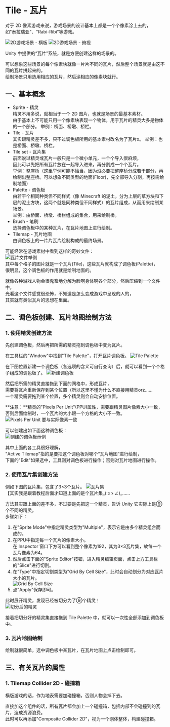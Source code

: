 # Tile - 瓦片

对于 2D 像素游戏来说，游戏场景的设计基本上都是一个个像素涂上去的，  
如"泰拉瑞亚"、"Rabi-Ribi"等游戏。

![2D游戏场景 - 横板](images/Tile--08-22_21-27-06.png) ![2D游戏场景 - 俯视](images/Tile--08-22_21-27-23.png)

Unity 中提供的“瓦片”系统，就是方便创建这样的场景的。

可以想象这些场景的每个像素块就像一片片不同的瓦片，然后整个场景就是由这不同的瓦片拼起来的。  
绘制场景只用选用相应的瓦片，然后涂相应的像素块就行。

## 一、基本概念

* Sprite - 精灵  
  精灵不用多说，就相当于一个 2D 图片，也就是场景的最基本素材。  
  由于基本上不可能只用一个像素块表现一个物体，用于瓦片的精灵大多是物体的一个部分。
  举例：桥面、桥墩、桥栏。
* Tile - 瓦片  
  其实跟精灵差不多，只不过调色板所用的基本素材改名为了瓦片x。
  举例：也是桥面、桥墩、桥栏。
* Tile set - 瓦片集  
  前面说过精灵或瓦片一般只是一个微小单元，一个个导入很麻烦，  
  因此可以先把所有瓦片放在一起导入进来，再分割成一个个瓦片。  
  举例：整座桥（这里举例可能不恰当，因为没必要把整座桥分成若干部分，再绘制出整座桥。可以想象不同类型的地面(Floor)，先全部导入分割，再按需绘制地面）
* Palette - 调色板  
  由若干个相同种类但不同样式（像 Minecraft 的泥土，分为上层的草方块和下层的泥土方块，这两个就是同种类但不同样式）的瓦片组成，从而用来绘制某场景。  
  举例：由桥面、桥墩、桥栏组成的集合，用来绘制桥。
* Brush - 笔刷  
  选择调色板中的某种瓦片，在瓦片地图上进行绘制。
* Tilemap - 瓦片地图  
  由调色板上的一片片瓦片绘制构成的最终场景。

可能经常在游戏素材中看到这样的奇妙文件：  
![瓦片文件举例](images/Tile--08-22_21-38-57.png)  
其中每个格子的图片就是一个瓦片(Tile)，这些瓦片就构成了调色板(Palette)，  
很明显，这个调色板的作用就是绘制地面的。

就像各种游戏人物会很鬼畜地分解为脸啊身体啊各个部分，然后压缩到一个文件中，  
光看这个文件感觉很恐怖，不知道是怎么变成游戏中呈现的人的，  
其实就有类似瓦片的思想在里面。

## 二、调色板创建、瓦片地图绘制方法

### 1. 使用精灵创建方法

先创建调色板，然后再把所需的精灵拖到调色板中变为瓦片。

在工具栏的"Window"中找到"Tile Palette"，打开瓦片调色板。
![Tile Palette](images/Tile--08-22_21-42-13.png)

在下图位置新建一个调色板（各选项的含义可自行查询）后，就可以看到一个个格子组成的调色板了。
![新建调色板](images/Tile--08-22_21-43-42.png)

然后把所需的精灵直接拖到下面的网格中，形成瓦片，  
需要将瓦片重新保存到某个位置（所以这里不懂为什么不直接用精灵orz……  
一个精灵需要拖到某个位置，多个精灵则会自动安排位置。

**注意：**精灵的"Pixels Per Unit"(PPU)属性，需要跟精灵图片像素大小一致，  
否则后面绘制时，一个瓦片的大小跟一个方格的大小不一致。  
![Pixels Per Unit 要与实际像素一致](images/Tile--08-22_22-50-26.png)

可以创建出如下面这种调色板：  
![创建的调色板示例](images/Tile--08-22_21-54-46.png)

其中上面的各工具很好理解，  
"Active Tilemap"指的是要把这个调色板对哪个“瓦片地图”进行绘制，  
下面的"Edit"如果选中，工具则对调色板进行操作；否则对瓦片地图进行操作。

### 2. 使用瓦片集创建方法

例如下图的瓦片集，包含了3×3个瓦片。
![瓦片集](images/Tile--08-22_23-06-03.png)  
【其实我是跟着教程后面才知道上面的是个瓦片集_(:зゝ∠)_……

方法其实跟上面的差不多，不过要是先把这一个精灵，告诉 Unity 它实际上是⑨个不同的精灵。  
步骤如下：

1. 在"Sprite Mode"中指定精灵类型为"Multiple"，表示它是由多个精灵组合而成的。
2. 在PPU中指定每一个瓦片的像素大小。  
   在 Inspector 窗口下方可以看到整个像素为192，其为3×3瓦片集，故每一个瓦片像素为64。
3. 然后点击下面的"Sprite Editor"按钮，进入精灵编辑页面，点击上方工具栏的"Slice"进行切割。
4. 在"Type"中指定切割类型为"Grid By Cell Size"，此时会自动划分为对应瓦片大小的瓦片。  
   ![Grid By Cell Size](images/Tile--08-22_23-16-56.png)
5. 点"Apply"保存即可。

此时展开精灵，发现已经被切分为了⑨个精灵！  
![切分后的精灵](images/Tile--08-22_23-18-14.png)

接着把切分好的精灵集直接拖到 Tile Palette 中，就可以一次性全部添加到调色板中。

### 3. 瓦片地图绘制

绘制就很简单，选中调色板中某瓦片，在瓦片地图上点击绘制即可。

## 三、有关瓦片的属性

### 1. Tilemap Collider 2D - 碰撞箱

横版游戏的话，作为地表需要加碰撞箱，否则人物会掉下去。

直接加这个组件的话，所有瓦片都会加上一个碰撞箱，包括内部不会碰撞到的瓦片，造成资源浪费。  
此时可以再添加"Composite Collider 2D"，视为一个刚体整体，构建碰撞箱。
